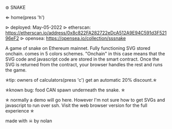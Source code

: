 
⊚ SNAKE

⇐ home(press 'h')


⊳ deployed: May-05-2022
⊳ etherscan: https://etherscan.io/address/0x8c822FA282722eDcA512A9E94C591d3F52196eF2
⊳ opensea: https://opensea.io/collection/sssnake



A game of snake on Ethereum mainnet. Fully functioning SVG stored onchain. comes in 5 colors schemes. "Onchain" in this case means that the SVG code and javascript code are stored in the smart contract. Once the SVG is returned from the contract, your browser handles the rest and runs the game.

✯tip: owners of calculators(press 'c') get an automatic 20% discount.✯


✯known bug: food CAN spawn underneath the snake. ✯






✯ normally a demo will go here. However I'm not sure how to get SVGs and javascript to run over ssh. Visit the web browser version for the full experience ✯





made with ☠ by nolan